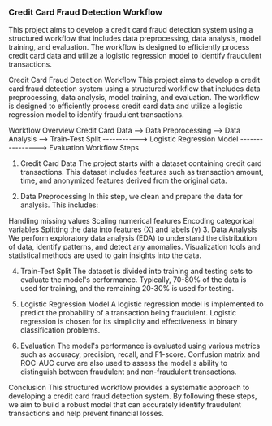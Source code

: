 ### Credit Card Fraud Detection Workflow ###
This project aims to develop a credit card fraud detection system using a structured workflow that includes data preprocessing, data analysis, model training, and evaluation. 
The workflow is designed to efficiently process credit card data and utilize a logistic regression model to identify fraudulent transactions.


Credit Card Fraud Detection Workflow
This project aims to develop a credit card fraud detection system using a structured workflow that includes data preprocessing, data analysis, model training, and evaluation. The workflow is designed to efficiently process credit card data and utilize a logistic regression model to identify fraudulent transactions.

Workflow Overview
Credit Card Data --> Data Preprocessing --> Data Analysis --> Train-Test Split -----------> Logistic Regression Model ----------------> Evaluation 
Workflow Steps
1. Credit Card Data
The project starts with a dataset containing credit card transactions. This dataset includes features such as transaction amount, time, and anonymized features derived from the original data.

2. Data Preprocessing
In this step, we clean and prepare the data for analysis. This includes:

Handling missing values
Scaling numerical features
Encoding categorical variables
Splitting the data into features (X) and labels (y)
3. Data Analysis
We perform exploratory data analysis (EDA) to understand the distribution of data, identify patterns, and detect any anomalies. Visualization tools and statistical methods are used to gain insights into the data.

4. Train-Test Split
The dataset is divided into training and testing sets to evaluate the model's performance. Typically, 70-80% of the data is used for training, and the remaining 20-30% is used for testing.

5. Logistic Regression Model
A logistic regression model is implemented to predict the probability of a transaction being fraudulent. Logistic regression is chosen for its simplicity and effectiveness in binary classification problems.

6. Evaluation
The model's performance is evaluated using various metrics such as accuracy, precision, recall, and F1-score. Confusion matrix and ROC-AUC curve are also used to assess the model's ability to distinguish between fraudulent and non-fraudulent transactions.

Conclusion
This structured workflow provides a systematic approach to developing a credit card fraud detection system. By following these steps, we aim to build a robust model that can accurately identify fraudulent transactions and help prevent financial losses.

